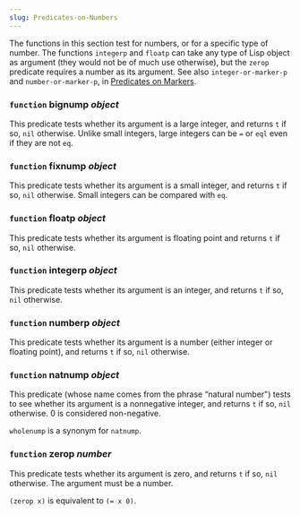 ```yaml
---
slug: Predicates-on-Numbers
---
```


The functions in this section test for numbers, or for a specific type of number. The functions `integerp` and `floatp` can take any type of Lisp object as argument (they would not be of much use otherwise), but the `zerop` predicate requires a number as its argument. See also `integer-or-marker-p` and `number-or-marker-p`, in [Predicates on Markers](Predicates-on-Markers).

### <span className="tag function">`function`</span> **bignump** *object*

This predicate tests whether its argument is a large integer, and returns `t` if so, `nil` otherwise. Unlike small integers, large integers can be `=` or `eql` even if they are not `eq`.

### <span className="tag function">`function`</span> **fixnump** *object*

This predicate tests whether its argument is a small integer, and returns `t` if so, `nil` otherwise. Small integers can be compared with `eq`.

### <span className="tag function">`function`</span> **floatp** *object*

This predicate tests whether its argument is floating point and returns `t` if so, `nil` otherwise.

### <span className="tag function">`function`</span> **integerp** *object*

This predicate tests whether its argument is an integer, and returns `t` if so, `nil` otherwise.

### <span className="tag function">`function`</span> **numberp** *object*

This predicate tests whether its argument is a number (either integer or floating point), and returns `t` if so, `nil` otherwise.

### <span className="tag function">`function`</span> **natnump** *object*

This predicate (whose name comes from the phrase “natural number") tests to see whether its argument is a nonnegative integer, and returns `t` if so, `nil` otherwise. 0 is considered non-negative.

`wholenump` is a synonym for `natnump`.

### <span className="tag function">`function`</span> **zerop** *number*

This predicate tests whether its argument is zero, and returns `t` if so, `nil` otherwise. The argument must be a number.

`(zerop x)` is equivalent to `(= x 0)`.
